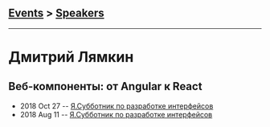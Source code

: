 ## [Events](../README.md) > [Speakers](../speakers.md)
---

# Дмитрий Лямкин

## Веб-компоненты: от Angular к React
- 2018 Oct 27 -- [Я.Субботник по разработке интерфейсов](https://events.yandex.ru/lib/talks/6448/)    
- 2018 Aug 11 -- [Я.Субботник по разработке интерфейсов](https://events.yandex.ru/lib/talks/6179/)    
